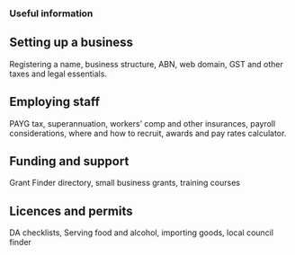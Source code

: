 ### Useful information

## Setting up a business
Registering a name, business structure, ABN, web domain, GST and other taxes and legal essentials.

## Employing staff
PAYG tax, superannuation, workers’ comp and other insurances, payroll considerations, where and how to recruit, awards and pay rates calculator.

## Funding and support
Grant Finder directory, small business grants, training courses

## Licences and permits
DA checklists, Serving food and alcohol, importing goods, local council finder
